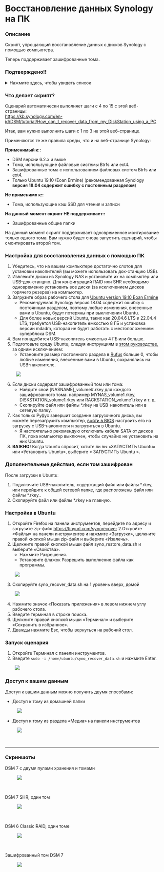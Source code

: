 # Восстановление данных Synology на ПК

### Описание

Скрипт, упрощающий восстановление данных с дисков Synology с помощью компьютера.

Теперь поддерживает зашифрованные тома.


### Подтверждено!!

<details>
  <summary>Нажмите здесь, чтобы увидеть список</summary>

| Drive source | DSM version    | Btrfs/Ext | Storage Pool type | RAID  | Encrypted | Notes           |
|--------------|----------------|-----------|-------------------|-------|-----------|-----------------|
| DS720+       | 7.2.1 Update 4 | Btrfs     | Multiple Volume   | SHR   | Volume    | Single drive    |
| DS720+       | 7.2.1 Update 4 | Btrfs     | Multiple Volume   | SHR   | no        | Single drive    |
| DS1812+      | 6.2.4 Update 7 | Btrfs     | Multiple Volume   | SHR   | no        | Single drive    |
| DS1812+      | 6.2.4 Update 7 | Btrfs     | Single Volume     | Basic | no        | **Неисправный, неисправный жесткий диск** |

</details>


### Что делает скрипт?

Сценарий автоматически выполняет шаги с 4 по 15 с этой веб-страницы: <br>
https://kb.synology.com/en-id/DSM/tutorial/How_can_I_recover_data_from_my_DiskStation_using_a_PC

Итак, вам нужно выполнить шаги с 1 по 3 на этой веб-странице.

Применяются те же правила среды, что и на веб-странице Synology:

**Применимый к::**
- DSM версии 6.2.x и выше
- Тома, использующие файловые системы Btrfs или ext4.
- Зашифрованные тома с использованием файловых систем Btrfs или ext4.
- Только Ubuntu 19.10 (Eoan Ermine) (рекомендованная Synology **версия 18.04 содержит ошибку с постоянным разделом**)

**Не применимо к::**
- Тома, использующие кэш SSD для чтения и записи

**На данный момент скрипт НЕ поддерживает::**
- Зашифрованные общие папки

На данный момент скрипт поддерживает одновременное монтирование только одного тома. Вам нужно будет снова запустить сценарий, чтобы смонтировать второй том.


### Настройка для восстановления данных с помощью ПК

1. Убедитесь, что на вашем компьютере достаточно слотов для установки накопителей (вы можете использовать док-станцию ​​USB).
2. Извлеките диски из Synology NAS и установите их на компьютер или USB-док-станцию. Для конфигураций RAID или SHR необходимо одновременно установить все диски (за исключением дисков горячего резерва) на компьютер.
3. Загрузите образ рабочего стола для [Ubuntu version 19.10 Eoan Ermine](https://old-releases.ubuntu.com/releases/19.10/)
   - Рекомендуемая Synology версия 18.04 содержит ошибку с постоянным разделом, поэтому любые изменения, внесенные вами в Ubuntu, будут потеряны при выключении Ubuntu.
   - Для более новых версий Ubuntu, таких как 20.04.6 LTS и 22.04.4 LTS, требуется USB-накопитель емкостью 8 ГБ и установка версии mdadm, которая не будет работать с местоположением суперблока DSM.
4. Вам понадобится USB-накопитель емкостью 4 ГБ или больше.
5. Подготовьте среду Ubuntu, следуя инструкциям в  [этом руководстве,](https://ubuntu.com/tutorials/create-a-usb-stick-on-windows) за одним исключением:
    - Установите размер постоянного раздела в [Rufus](https://rufus.ie/en/) больше 0, чтобы любые изменения, внесенные вами в Ubuntu, сохранялись на USB-накопителе.
    <p align="left"> &nbsp; &nbsp;<img src="/images/rufus.png"></p>
6. Если диски содержат зашифрованный том или тома:
    - Найдите свой [NASNAME]_volume#.rkey для каждого зашифрованного тома. например MYNAS_volume1.rkey, DISKSTATION_volume1.rkey или RACKSTATION_volume1.rkey и т. д.
    - Скопируйте файл или файлы *.rkey на USB-накопитель или в сетевую папку.
7. Как только Руфус завершит создание загрузочного диска, вы можете перезагрузить компьютер, [войти в BIOS](https://www.tomshardware.com/reviews/bios-keys-to-access-your-firmware,5732.html) настроить его на загрузку с USB-накопителя и загрузиться в Ubuntu.
    - Я настоятельно рекомендую отключать кабели SATA от дисков ПК, пока компьютер выключен, чтобы случайно не установить на них Ubuntu.
8. **ВАЖНО!** Когда Ubuntu спросит, хотите ли вы «ЗАПУСТИТЬ Ubuntu» или «Установить Ubuntu», выберите « ЗАПУСТИТЬ Ubuntu ».

### Дополнительные действия, если том зашифрован

После загрузки в Ubuntu:
1. Подключите USB-накопитель, содержащий файл или файлы *.rkey, или перейдите к общей сетевой папке, где расположены файл или файлы *.rkey..
3. Скопируйте файл или файлы *.rkey на главную.

### Настройка в Ubuntu

1. Откройте Firefox на панели инструментов, перейдите по адресу и загрузите zip-файл https://tinyurl.com/synorecover
2.Откройте «Файлы» на панели инструментов и нажмите «Загрузки», щелкните правой кнопкой мыши zip-файл и выберите «Извлечь».
3. Щелкните правой кнопкой мыши файл syno_restore_data.sh и выберите «Свойства».
    - Нажмите Разрешения.
    - Установите флажок Разрешить выполнение файла как программы.
    <p align="left"> &nbsp; <img src="/images/script-permissions-2.png"></p>
4. Скопируйте syno_recover_data.sh на 1 уровень вверх, домой
    <p align="left"> &nbsp; <img src="/images/home.png"></p>
5. Нажмите значок «Показать приложения» в левом нижнем углу рабочего стола.
6. Введите терминал в строке поиска.
7. Щелкните правой кнопкой мыши «Терминал» и выберите «Сохранить в избранное».
8. Дважды нажмите Esc, чтобы вернуться на рабочий стол.


### Запуск сценария

1. Откройте Терминал с панели инструментов.
2. Введите  `sudo -i /home/ubuntu/syno_recover_data.sh` и нажмите Enter.
    <p align="left"> &nbsp; <img src="/images/run-script.png"></p>


### Доступ к вашим данным

Доступ к вашим данным можно получить двумя способами:

- Доступ к тому из домашней папки
<p align="left"> &nbsp; &nbsp; &nbsp; &nbsp; &nbsp; <img src="/images/volume_in_home-2.png"></p>

- Доступ к тому из раздела «Медиа» на панели инструментов
<p align="left"> &nbsp; &nbsp; &nbsp; &nbsp; &nbsp; <img src="/images/volume_in_media-4.png"></p>

<br>


---
### Скриншоты

<p align="left">DSM 7 с двумя пулами хранения и томами</p>
<p align="left"> &nbsp; &nbsp; &nbsp; &nbsp; &nbsp; <img src="/images/image-volume_2-2.png"></p>

<br>

<p align="left">DSM 7 SHR, один том</p>
<p align="left"> &nbsp; &nbsp; &nbsp; &nbsp; &nbsp; <img src="/images/image-vg1000-2.png"></p>

<br>

<p align="left">DSM 6 Classic RAID, один томe</p>
<p align="left"> &nbsp; &nbsp; &nbsp; &nbsp; &nbsp; <img src="/images/image-md-2.png"></p>

<br>

<p align="left">Зашифрованный том DSM 7</p>
<p align="left"> &nbsp; &nbsp; &nbsp; &nbsp; &nbsp; <img src="/images/image-encrypted-volume-2.png"></p>

